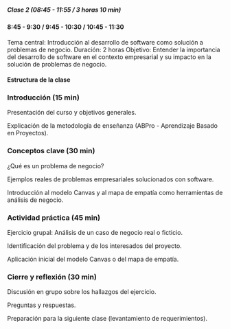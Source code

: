 ##### Clase 2 (08:45 - 11:55 / 3 horas 10 min)
#### 8:45 - 9:30 / 9:45 - 10:30 / 10:45 - 11:30

Tema central: Introducción al desarrollo de software como solución a problemas de negocio.
Duración: 2 horas
Objetivo: Entender la importancia del desarrollo de software en el contexto empresarial y su impacto en la solución de problemas de negocio.

#### Estructura de la clase
### Introducción (15 min)

Presentación del curso y objetivos generales.

Explicación de la metodología de enseñanza (ABPro - Aprendizaje Basado en Proyectos).

### Conceptos clave (30 min)

¿Qué es un problema de negocio?

Ejemplos reales de problemas empresariales solucionados con software.

Introducción al modelo Canvas y al mapa de empatía como herramientas de análisis de negocio.

### Actividad práctica (45 min)

Ejercicio grupal: Análisis de un caso de negocio real o ficticio.

Identificación del problema y de los interesados del proyecto.

Aplicación inicial del modelo Canvas o del mapa de empatía.

### Cierre y reflexión (30 min)

Discusión en grupo sobre los hallazgos del ejercicio.

Preguntas y respuestas.

Preparación para la siguiente clase (levantamiento de requerimientos).